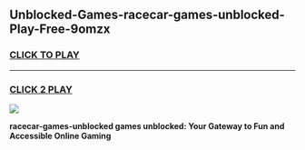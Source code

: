 
## Unblocked-Games-racecar-games-unblocked-Play-Free-9omzx
<h3>
<a href="https://premium76.site?title=racecar-games-unblocked&ref=18A">CLICK TO PLAY</a></h3>
<hr>

<h3>
<a href="https://premium76.site?title=racecar-games-unblocked&ref=18A">CLICK 2 PLAY</a>
  
</h3>

<a href="https://premium76.site?title=racecar-games-unblocked&ref=18A"><img src="https://clearcache.store/games.png"></a>


**racecar-games-unblocked games unblocked: Your Gateway to Fun and Accessible Online Gaming**
